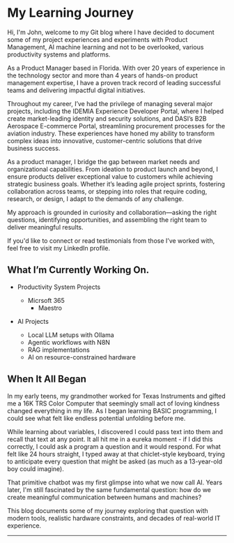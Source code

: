# My Learning Journey

Hi, I'm John, welcome to my Git blog where I have decided to document some of my project experiences and experiments with Product Management, AI machine learning and not to be overlooked, various productivity systems and platforms.

As a Product Manager based in Florida. With over 20 years of experience in the technology sector and more than 4 years of hands-on product management expertise, I have a proven track record of leading successful teams and delivering impactful digital initiatives.

Throughout my career, I’ve had the privilege of managing several major projects, including the IDEMIA Experience Developer Portal, where I helped create market-leading identity and security solutions, and DASI’s B2B Aerospace E-commerce Portal, streamlining procurement processes for the aviation industry. These experiences have honed my ability to transform complex ideas into innovative, customer-centric solutions that drive business success.

As a product manager, I bridge the gap between market needs and organizational capabilities. From ideation to product launch and beyond, I ensure products deliver exceptional value to customers while achieving strategic business goals. Whether it’s leading agile project sprints, fostering collaboration across teams, or stepping into roles that require coding, research, or design, I adapt to the demands of any challenge.

My approach is grounded in curiosity and collaboration—asking the right questions, identifying opportunities, and assembling the right team to deliver meaningful results.

If you'd like to connect or read testimonials from those I’ve worked with, feel free to visit my LinkedIn profile.



## What I’m Currently Working On.

- Productivity System Projects
    - Micrsoft 365
      - Maestro 

- AI Projects
  - Local LLM setups with Ollama
  - Agentic workflows with N8N
  - RAG implementations
  - AI on resource-constrained hardware

## When It All Began

In my early teens, my grandmother worked for Texas Instruments and gifted me a 16K TRS Color Computer that seemingly small act of loving kindness changed everything in my life. As I began learning BASIC programming, I could see what felt like endless potential unfolding before me.

While learning about variables, I discovered I could pass text into them and recall that text at any point. It all hit me in a eureka moment - if I did this correctly, I could ask a program a question and it would respond. For what felt like 24 hours straight, I typed away at that chiclet-style keyboard, trying to anticipate every question that might be asked (as much as a 13-year-old boy could imagine).

That primitive chatbot was my first glimpse into what we now call AI. Years later, I'm still fascinated by the same fundamental question: how do we create meaningful communication between humans and machines?

This blog documents some of my journey exploring that question with modern tools, realistic hardware constraints, and decades of real-world IT experience.

---
